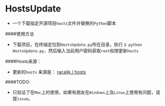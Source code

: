 # HostsUpdate
+ 一个下载指定开源项目`hosts`文件并替换的`Python`脚本

####使用方法
+ 下载项目，在终端定位到`HostsUpdate.py`所在目录，执行 `$ python HostsUpdate.py`，然后输入当前用户密码获取`root`权限更新`hosts`


####Hosts来源：
+ 更新的`hosts` 来源是： [racaljk / hosts](https://github.com/racaljk/hosts)

####TODO:
+ 只验证了在`Mac`上的使用，如果有朋友在`Windows`上及`Linux`上使用有问题，请提`issue`。